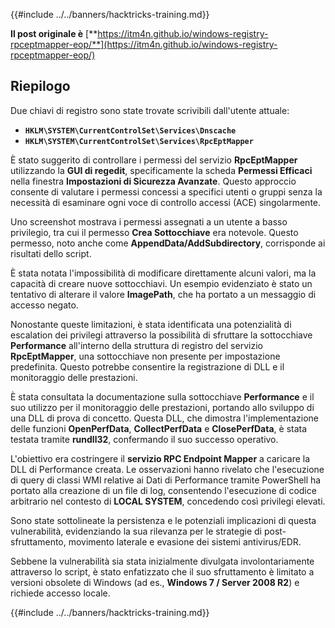 {{#include ../../banners/hacktricks-training.md}}

**Il post originale è** [**https://itm4n.github.io/windows-registry-rpceptmapper-eop/**](https://itm4n.github.io/windows-registry-rpceptmapper-eop/)

## Riepilogo

Due chiavi di registro sono state trovate scrivibili dall'utente attuale:

- **`HKLM\SYSTEM\CurrentControlSet\Services\Dnscache`**
- **`HKLM\SYSTEM\CurrentControlSet\Services\RpcEptMapper`**

È stato suggerito di controllare i permessi del servizio **RpcEptMapper** utilizzando la **GUI di regedit**, specificamente la scheda **Permessi Efficaci** nella finestra **Impostazioni di Sicurezza Avanzate**. Questo approccio consente di valutare i permessi concessi a specifici utenti o gruppi senza la necessità di esaminare ogni voce di controllo accessi (ACE) singolarmente.

Uno screenshot mostrava i permessi assegnati a un utente a basso privilegio, tra cui il permesso **Crea Sottocchiave** era notevole. Questo permesso, noto anche come **AppendData/AddSubdirectory**, corrisponde ai risultati dello script.

È stata notata l'impossibilità di modificare direttamente alcuni valori, ma la capacità di creare nuove sottocchiavi. Un esempio evidenziato è stato un tentativo di alterare il valore **ImagePath**, che ha portato a un messaggio di accesso negato.

Nonostante queste limitazioni, è stata identificata una potenzialità di escalation dei privilegi attraverso la possibilità di sfruttare la sottocchiave **Performance** all'interno della struttura di registro del servizio **RpcEptMapper**, una sottocchiave non presente per impostazione predefinita. Questo potrebbe consentire la registrazione di DLL e il monitoraggio delle prestazioni.

È stata consultata la documentazione sulla sottocchiave **Performance** e il suo utilizzo per il monitoraggio delle prestazioni, portando allo sviluppo di una DLL di prova di concetto. Questa DLL, che dimostra l'implementazione delle funzioni **OpenPerfData**, **CollectPerfData** e **ClosePerfData**, è stata testata tramite **rundll32**, confermando il suo successo operativo.

L'obiettivo era costringere il **servizio RPC Endpoint Mapper** a caricare la DLL di Performance creata. Le osservazioni hanno rivelato che l'esecuzione di query di classi WMI relative ai Dati di Performance tramite PowerShell ha portato alla creazione di un file di log, consentendo l'esecuzione di codice arbitrario nel contesto di **LOCAL SYSTEM**, concedendo così privilegi elevati.

Sono state sottolineate la persistenza e le potenziali implicazioni di questa vulnerabilità, evidenziando la sua rilevanza per le strategie di post-sfruttamento, movimento laterale e evasione dei sistemi antivirus/EDR.

Sebbene la vulnerabilità sia stata inizialmente divulgata involontariamente attraverso lo script, è stato enfatizzato che il suo sfruttamento è limitato a versioni obsolete di Windows (ad es., **Windows 7 / Server 2008 R2**) e richiede accesso locale.

{{#include ../../banners/hacktricks-training.md}}
